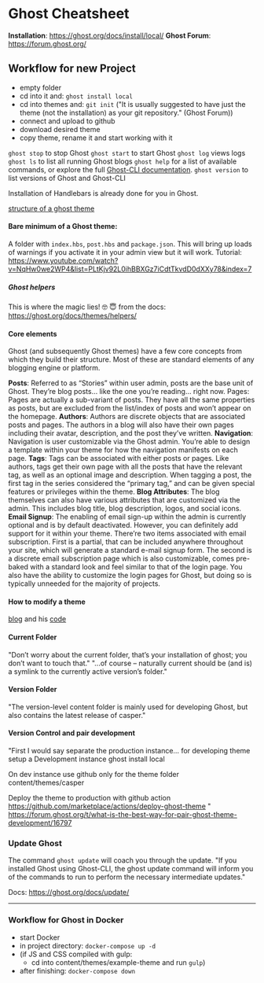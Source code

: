 # Ghost Cheatsheet

**Installation**: https://ghost.org/docs/install/local/
**Ghost Forum**: https://forum.ghost.org/


## Workflow for new Project

- empty folder
- cd into it and: `ghost install local`
- cd into themes and: `git init`
  ("It is usually suggested to have just the theme (not the installation) as your git repository." (Ghost Forum))
- connect and upload to github 
- download desired theme
- copy theme, rename it and start working with it

`ghost stop` to stop Ghost
`ghost start` to start Ghost
`ghost log` views logs
`ghost ls` to list all running Ghost blogs
`ghost help` for a list of available commands, or explore the full [Ghost-CLI documentation](https://ghost.org/docs/api/v3/ghost-cli/).
`ghost version` to list versions of Ghost and Ghost-CLI


Installation of Handlebars is already done for you in Ghost.

[structure of a ghost theme](https://ghost.org/docs/api/v3/handlebars-themes/structure/)

#### Bare minimum of a Ghost theme:
A folder with `index.hbs`, `post.hbs` and `package.json`. This will bring up loads of warnings if you activate it in your admin view but it will work. Tutorial: https://www.youtube.com/watch?v=NqHw0we2WP4&list=PLtKjv92L0ihBBXGz7iCdtTkvdD0dXXy78&index=7 

##### Ghost helpers
This is where the magic lies! 🤓 😇
from the docs: https://ghost.org/docs/themes/helpers/

#### Core elements
Ghost (and subsequently Ghost themes) have a few core concepts from which they build their structure. Most of these are standard elements of any blogging engine or platform.

**Posts**: Referred to as “Stories” within user admin, posts are the base unit of Ghost. They’re blog posts… like the one you’re reading… right now.
Pages: Pages are actually a sub-variant of posts. They have all the same properties as posts, but are excluded from the list/index of posts and won’t appear on the homepage.
**Authors**: Authors are discrete objects that are associated posts and pages. The authors in a blog will also have their own pages including their avatar, description, and the post they’ve written.
**Navigation**: Navigation is user customizable via the Ghost admin. You’re able to design a template within your theme for how the navigation manifests on each page.
**Tags**: Tags can be associated with either posts or pages. Like authors, tags get their own page with all the posts that have the relevant tag, as well as an optional image and description. When tagging a post, the first tag in the series considered the “primary tag,” and can be given special features or privileges within the theme.
**Blog Attributes**: The blog themselves can also have various attributes that are customized via the admin. This includes blog title, blog description, logos, and social icons.
**Email Signup**: The enabling of email sign-up within the admin is currently optional and is by default deactivated. However, you can definitely add support for it within your theme. There’re two items associated with email subscription. First is a partial, that can be included anywhere throughout your site, which will generate a standard e-mail signup form. The second is a discrete email subscription page which is also customizable, comes pre-baked with a standard look and feel similar to that of the login page.
You also have the ability to customize the login pages for Ghost, but doing so is typically unneeded for the majority of projects.

#### How to modify a theme

[blog](https://stanislas.blog/2018/02/my-custom-ghost-theme/) and his [code](https://github.com/angristan/Casper-XYZ/blob/master/assets/css/custom.css)


#### Current Folder
"Don’t worry about the current folder, that’s your installation of ghost; you don’t want to touch that."
"...of course – naturally current should be (and is) a symlink to the currently active version’s folder."

#### Version Folder
"The version-level content folder is mainly used for developing Ghost, but also contains the latest release of casper."


#### Version Control and pair development

"First I would say separate the production instance…
for developing theme setup a Development instance ghost install local

On dev instance use github only for the theme folder content/themes/casper

Deploy the theme to production with github action https://github.com/marketplace/actions/deploy-ghost-theme "
https://forum.ghost.org/t/what-is-the-best-way-for-pair-ghost-theme-development/16797


### Update Ghost
The command `ghost update` will coach you through the update.
"If you installed Ghost using Ghost-CLI, the ghost update command will inform you of the commands to run to perform the necessary intermediate updates."

Docs: https://ghost.org/docs/update/ 

___


### Workflow for Ghost in Docker
- start Docker
- in project directory: `docker-compose up -d`
- (if JS and CSS compiled with gulp: 
  - cd into content/themes/example-theme and run `gulp`)
- after finishing: `docker-compose down`
